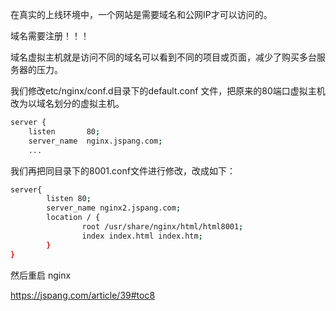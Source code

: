 
在真实的上线环境中，一个网站是需要域名和公网IP才可以访问的。

域名需要注册！！！

域名虚拟主机就是访问不同的域名可以看到不同的项目或页面，减少了购买多台服务器的压力。

我们修改etc/nginx/conf.d目录下的default.conf 文件，把原来的80端口虚拟主机改为以域名划分的虚拟主机。

```bash
server {
    listen       80;
    server_name  nginx.jspang.com;
    ...
```

我们再把同目录下的8001.conf文件进行修改，改成如下：

```bash
server{
        listen 80;
        server_name nginx2.jspang.com;
        location / {
                root /usr/share/nginx/html/html8001;
                index index.html index.htm;
        }
}
```

然后重启 nginx

https://jspang.com/article/39#toc8
